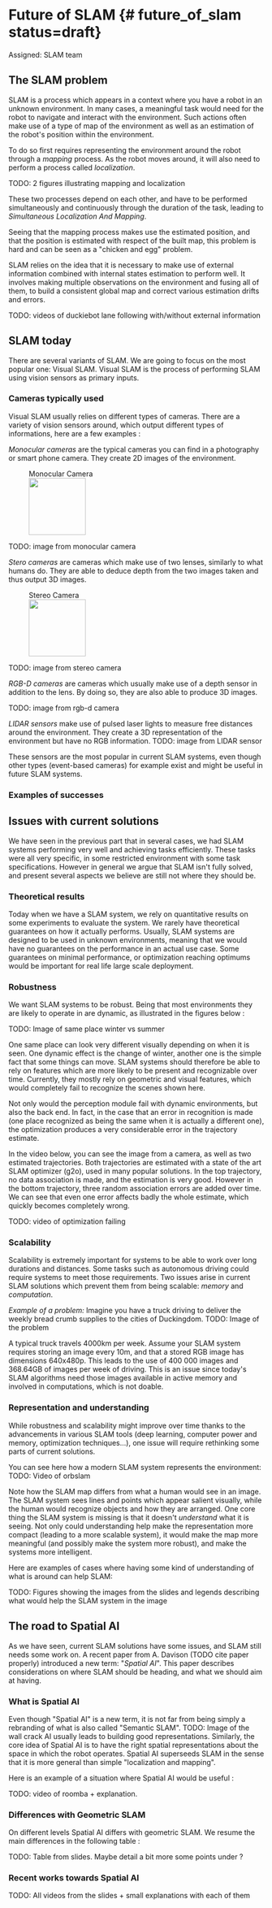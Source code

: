 # Future of SLAM {# future_of_slam status=draft}

Assigned: SLAM team


## The SLAM problem
SLAM is a process which appears in a context where you have a robot in an unknown environment.
In many cases, a meaningful task would need for the robot to navigate and interact with the environment. Such actions often make use of a type of map of the environment as well as an estimation of the robot's position within the environment.

To do so first requires representing the environment around the robot through a _mapping_ process. As the robot moves around, it will also need to perform a process called _localization_.

TODO: 2 figures illustrating mapping and localization

These two processes depend on each other, and have to be performed simultaneously and continuously through the duration of the task, leading to _*S*imultaneous *L*ocalization *A*nd *M*apping_.

Seeing that the mapping process makes use the estimated position, and that the position is estimated with respect of the built map, this problem is hard and can be seen as a "chicken and egg" problem.

SLAM relies on the idea that it is necessary to make use of external information combined with internal states estimation to perform well. It involves making multiple observations on the environment and fusing all of them, to build a consistent global map and correct various estimation drifts and errors.

TODO: videos of duckiebot lane following with/without external information
## SLAM today
There are several variants of SLAM. We are going to focus on the most popular one: Visual SLAM. Visual SLAM is the process of performing SLAM using vision sensors as primary inputs.

### Cameras typically used
Visual SLAM usually relies on different types of cameras.
There are a variety of vision sensors around, which output different types of informations, here are a few examples :

*Monocular cameras* are the typical cameras you can find in a photography or smart phone camera. They create 2D images of the environment.

<figure>
    <figcaption>Monocular Camera</figcaption>
    <img style='width:8em' src="figures/phonecam.pdf"/>
</figure>
TODO: image from monocular camera

*Stero cameras* are cameras which make use of two lenses, similarly to what humans do. They are able to deduce depth from the two images taken and thus output 3D images.


<figure>
    <figcaption>Stereo Camera</figcaption>
    <img style='width:8em' src="figures/stereo_camera.pdf"/>
</figure>
TODO: image from stereo camera

*RGB-D cameras* are cameras which usually make use of a depth sensor in addition to the lens. By doing so, they are also able to produce 3D images.

TODO: image from rgb-d camera

*LIDAR sensors* make use of pulsed laser lights to measure free distances around the environment. They create a 3D representation of the environment but have no RGB information.
TODO: image from LIDAR sensor

These sensors are the most popular in current SLAM systems, even though other types (event-based cameras) for example exist and might be useful in future SLAM systems.


### Examples of successes

## Issues with current solutions
We have seen in the previous part that in several cases, we had SLAM systems performing very well and achieving tasks efficiently.
These tasks were all very specific, in some restricted environment with some task specifications. However in general we argue that SLAM isn't fully solved, and present several aspects we believe are still not where they should be.

### Theoretical results
Today when we have a SLAM system, we rely on quantitative results on some experiments to evaluate the system. We rarely have theoretical guarantees on how it actually performs.
Usually, SLAM systems are designed to be used in unknown environments, meaning that we would have no guarantees on the performance in an actual use case. Some guarantees on minimal performance, or optimization reaching optimums would be important for real life large scale deployment.

### Robustness
We want SLAM systems to be robust. Being that most environments they are likely to operate in are dynamic, as illustrated in the figures below :

TODO: Image of same place winter vs summer

One same place can look very different visually depending on when it is seen. One dynamic effect is the change of winter, another one is the simple fact that some things can move. SLAM systems should therefore be able to rely on features which are more likely to be present and recognizable over time.
Currently, they mostly rely on geometric and visual features, which would completely fail to recognize the scenes shown here.

Not only would the perception module fail with dynamic environments, but also the back end.
In fact, in the case that an error in recognition is made (one place recognized as being the same when it is actually a different one), the optimization produces a very considerable error in the trajectory estimate.

In the video below, you can see the image from a camera, as well as two estimated trajectories. Both trajectories are estimated with a state of the art SLAM optimizer (g2o), used in many popular solutions. In the top trajectory, no data association is made, and the estimation is very good. However in the bottom trajectory, three random association errors are added over time. We can see that even one error affects badly the whole estimate, which quickly becomes completely wrong.

TODO: video of optimization failing


### Scalability
Scalability is extremely important for systems to be able to work over long durations and distances. Some tasks such as autonomous driving could require systems to meet those requirements.
Two issues arise in current SLAM solutions which prevent them from being scalable: *memory* and *computation*.

*Example of a problem:*
Imagine you have a truck driving to deliver the weekly bread crumb supplies to the cities of Duckingdom.
TODO: Image of the problem

A typical truck travels 4000km per week.
Assume your SLAM system requires storing an image every 10m, and that a stored RGB image has dimensions 640x480p.
This leads to the use of 400 000 images and 368.64GB of images per week of driving. This is an issue since today's SLAM algorithms need those images available in active memory and involved in computations, which is not doable.

### Representation and understanding
While robustness and scalability might improve over time thanks to the advancements in various SLAM tools (deep learning, computer power and memory, optimization techniques...), one issue will require rethinking some parts of current solutions.

You can see here how a modern SLAM system represents the environment:
TODO: Video of orbslam

Note how the SLAM map differs from what a human would see in an image. The SLAM system sees lines and points which appear salient visually, while the human would recognize objects and how they are arranged.
One core thing the SLAM system is missing is that it doesn't *understand* what it is seeing.
Not only could understanding help make the representation more compact (leading to a more scalable system), it would make the map more meaningful (and possibly make the system more robust), and make the systems more intelligent.

Here are examples of cases where having some kind of understanding of what is around can help SLAM:

TODO: Figures showing the images from the slides and legends describing what would help the SLAM system in the image


## The road to Spatial AI
As we have seen, current SLAM solutions have some issues, and SLAM still needs some work on. A recent paper from A. Davison (TODO cite paper properly) introduced a new term: "*Spatial AI*". This paper describes considerations on where SLAM should be heading, and what we should aim at having.

### What is Spatial AI
Even though "Spatial AI" is a new term, it is not far from being simply a rebranding of what is also called "Semantic SLAM".
TODO: Image of the wall crack
AI usually leads to building good representations. Similarly, the core idea of Spatial AI is to have the right spatial representations about the space in which the robot operates. Spatial AI superseeds SLAM in the sense that it is more general than simple "localization and mapping".

Here is an example of a situation where Spatial AI would be useful :

TODO: video of roomba + explanation.


### Differences with Geometric SLAM
On different levels Spatial AI differs with geometric SLAM.
We resume the main differences in the following table :

TODO: Table from slides. Maybe detail a bit more some points under ?

### Recent works towards Spatial AI

TODO: All videos from the slides + small explanations with each of them
